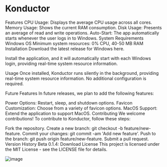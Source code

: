 # Konductor

Features
CPU Usage: Displays the average CPU usage across all cores.
Memory Usage: Shows the current RAM consumption.
Disk Usage: Presents an average of read and write operations.
Auto-Start: The app automatically starts whenever the user logs in to Windows.
System Requirements
Windows OS
Minimum system resources: 0% CPU, 40-50 MB RAM
Installation
Download the latest release for Windows here.

Install the application, and it will automatically start with each Windows login, providing real-time system resource information.

Usage
Once installed, Konductor runs silently in the background, providing real-time system resource information. No additional configuration is required.

Future Features
In future releases, we plan to add the following features:

Power Options: Restart, sleep, and shutdown options.
Favicon Customization: Choose from a variety of favicon options.
MacOS Support: Extend the application to support MacOS.
Contributing
We welcome contributions! To contribute to Konductor, follow these steps:

Fork the repository.
Create a new branch: git checkout -b feature/new-feature.
Commit your changes: git commit -am 'Add new feature'.
Push to the branch: git push origin feature/new-feature.
Submit a pull request.
Version History
Beta 0.1.4: Download
License
This project is licensed under the MIT License - see the LICENSE file for details.




![image](https://github.com/Manukhurana97/konductor/assets/38296197/5c579b67-e6b8-4666-9acb-afbe402cf762)
